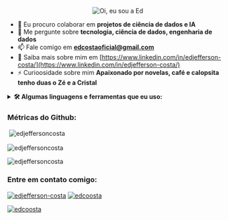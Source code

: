 <p align="center">
  <img src="https://github.com/edjeffersoncpsta/edjeffersoncosta/raw/main/assets/header-github.gif" alt="Oi, eu sou a Ed">
</p>

- 👯 Eu procuro colaborar em **projetos de ciência de dados e IA**
- 💬 Me pergunte sobre **tecnologia, ciência de dados, engenharia de dados**
- 📫 Fale comigo em **edcostaoficial@gmail.com**
- 📄 Saiba mais sobre mim em [https://www.linkedin.com/in/edjefferson-costa/](https://www.linkedin.com/in/edjefferson-costa/)
- ⚡ Curioosidade sobre mim **Apaixonado por novelas, café e calopsita tenho duas o Zé e a Cristal**

<details>
  <summary><b>🛠️ Algumas linguagens e ferramentas que eu uso:</b></summary>
  <br/>
<p align="left"> <a href="https://aws.amazon.com" target="_blank" rel="noreferrer"> <img src="https://raw.githubusercontent.com/devicons/devicon/master/icons/amazonwebservices/amazonwebservices-original-wordmark.svg" alt="aws" width="40" height="40"/> </a> <a href="https://git-scm.com/" target="_blank" rel="noreferrer"> <img src="https://www.vectorlogo.zone/logos/git-scm/git-scm-icon.svg" alt="git" width="40" height="40"/> </a> <a href="https://hadoop.apache.org/" target="_blank" rel="noreferrer"> <img src="https://www.vectorlogo.zone/logos/apache_hadoop/apache_hadoop-icon.svg" alt="hadoop" width="40" height="40"/> </a> <a href="https://www.linux.org/" target="_blank" rel="noreferrer"> <img src="https://raw.githubusercontent.com/devicons/devicon/master/icons/linux/linux-original.svg" alt="linux" width="40" height="40"/> </a> <a href="https://www.mongodb.com/" target="_blank" rel="noreferrer"> <img src="https://raw.githubusercontent.com/devicons/devicon/master/icons/mongodb/mongodb-original-wordmark.svg" alt="mongodb" width="40" height="40"/> </a> <a href="https://www.mysql.com/" target="_blank" rel="noreferrer"> <img src="https://raw.githubusercontent.com/devicons/devicon/master/icons/mysql/mysql-original-wordmark.svg" alt="mysql" width="40" height="40"/> </a> <a href="https://opencv.org/" target="_blank" rel="noreferrer"> <img src="https://www.vectorlogo.zone/logos/opencv/opencv-icon.svg" alt="opencv" width="40" height="40"/> </a> <a href="https://pandas.pydata.org/" target="_blank" rel="noreferrer"> <img src="https://raw.githubusercontent.com/devicons/devicon/2ae2a900d2f041da66e950e4d48052658d850630/icons/pandas/pandas-original.svg" alt="pandas" width="40" height="40"/> </a> <a href="https://www.postgresql.org" target="_blank" rel="noreferrer"> <img src="https://raw.githubusercontent.com/devicons/devicon/master/icons/postgresql/postgresql-original-wordmark.svg" alt="postgresql" width="40" height="40"/> </a> <a href="https://www.python.org" target="_blank" rel="noreferrer"> <img src="https://raw.githubusercontent.com/devicons/devicon/master/icons/python/python-original.svg" alt="python" width="40" height="40"/> </a> <a href="https://pytorch.org/" target="_blank" rel="noreferrer"> <img src="https://www.vectorlogo.zone/logos/pytorch/pytorch-icon.svg" alt="pytorch" width="40" height="40"/> </a> <a href="https://scikit-learn.org/" target="_blank" rel="noreferrer"> <img src="https://upload.wikimedia.org/wikipedia/commons/0/05/Scikit_learn_logo_small.svg" alt="scikit_learn" width="40" height="40"/> </a> <a href="https://seaborn.pydata.org/" target="_blank" rel="noreferrer"> <img src="https://seaborn.pydata.org/_images/logo-mark-lightbg.svg" alt="seaborn" width="40" height="40"/> </a> <a href="https://www.tensorflow.org" target="_blank" rel="noreferrer"> <img src="https://www.vectorlogo.zone/logos/tensorflow/tensorflow-icon.svg" alt="tensorflow" width="40" height="40"/> </a> </p>
</details>

<h3 align="left">Métricas do Github:</h3>
<p>&nbsp;<img align="center" src="https://github-readme-stats.vercel.app/api?username=edjeffersoncosta&show_icons=true&locale=en" alt="edjeffersoncosta" /></p>

<p><img align="center" src="https://github-readme-streak-stats.herokuapp.com/?user=edjeffersoncosta&" alt="edjeffersoncosta" /></p>

<p align="left"> <img src="https://komarev.com/ghpvc/?username=edjeffersoncosta&label=Profile%20views&color=0e75b6&style=flat" alt="edjeffersoncosta" /> </p>

<h3 align="left">Entre em contato comigo:</h3>
<p align="left">
<a href="https://linkedin.com/in/edjefferson-costa" target="blank"><img align="center" src="https://raw.githubusercontent.com/rahuldkjain/github-profile-readme-generator/master/src/images/icons/Social/linked-in-alt.svg" alt="edjefferson-costa" height="30" width="40" /></a>
<a href="https://instagram.com/edcoosta" target="blank"><img align="center" src="https://raw.githubusercontent.com/rahuldkjain/github-profile-readme-generator/master/src/images/icons/Social/instagram.svg" alt="edcoosta" height="30" width="40" /></a>
</p>
<p align="left"> <a href="https://twitter.com/edcoosta" target="blank"><img src="https://img.shields.io/twitter/follow/edcoosta?logo=twitter&style=for-the-badge" alt="edcoosta" /></a> </p>



<!--
**edjeffersoncosta/edjeffersoncosta** is a ✨ _special_ ✨ repository because its `README.md` (this file) appears on your GitHub profile.

Here are some ideas to get you started:

- 🔭 I’m currently working on ...
- 🌱 I’m currently learning ...
- 👯 I’m looking to collaborate on ...
- 🤔 I’m looking for help with ...
- 💬 Ask me about ...
- 📫 How to reach me: ...
- 😄 Pronouns: ...
- ⚡ Fun fact: ...
-->
